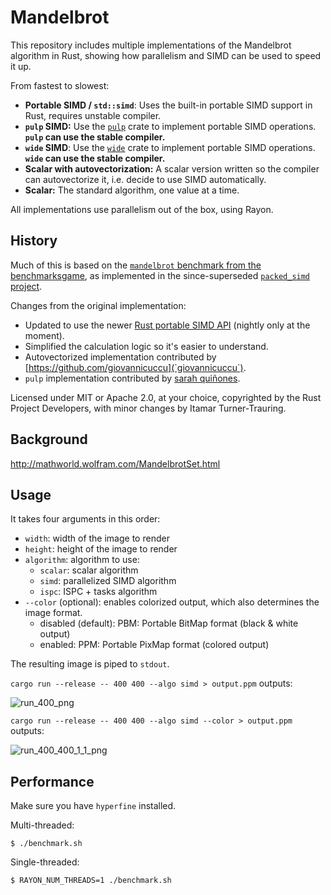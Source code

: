 # Mandelbrot

This repository includes multiple implementations of the Mandelbrot algorithm in Rust, showing how parallelism and SIMD can be used to speed it up.

From fastest to slowest:

* **Portable SIMD / `std::simd`**: Uses the built-in portable SIMD support in Rust, requires unstable compiler.
* **`pulp` SIMD:** Use the [`pulp`](https://docs.rs/pulp/) crate to implement portable SIMD operations. **`pulp` can use the stable compiler.**
* **`wide` SIMD**: Use the [`wide`](https://docs.rs/wide/) crate to implement portable SIMD operations. **`wide` can use the stable compiler.**
* **Scalar with autovectorization:** A scalar version written so the compiler can autovectorize it, i.e. decide to use SIMD automatically.
* **Scalar:** The standard algorithm, one value at a time.

All implementations use parallelism out of the box, using Rayon.

## History

Much of this is based on the [`mandelbrot` benchmark from the benchmarksgame][bg], as implemented in the since-superseded [`packed_simd` project](https://github.com/rust-lang/packed_simd/tree/master/examples/mandelbrot).

Changes from the original implementation:

* Updated to use the newer [Rust portable SIMD API](https://doc.rust-lang.org/std/simd/index.html) (nightly only at the moment).
* Simplified the calculation logic so it's easier to understand.
* Autovectorized implementation contributed by [https://github.com/giovannicuccu](`giovannicuccu`).
* `pulp` implementation contributed by [sarah quiñones](https://github.com/sarah-quinones).

Licensed under MIT or Apache 2.0, at your choice, copyrighted by the Rust Project Developers, with minor changes by Itamar Turner-Trauring.

## Background

http://mathworld.wolfram.com/MandelbrotSet.html

## Usage

It takes four arguments in this order:

* `width`: width of the image to render
* `height`: height of the image to render
* `algorithm`: algorithm to use:
  * `scalar`: scalar algorithm
  * `simd`: parallelized SIMD algorithm
  * `ispc`: ISPC + tasks algorithm
* `--color` (optional): enables colorized output, which also determines the image format.
  * disabled (default): PBM: Portable BitMap format (black & white output)
  * enabled: PPM: Portable PixMap format (colored output)

The resulting image is piped to `stdout`.

`cargo run --release -- 400 400 --algo simd > output.ppm` outputs:

![run_400_png](https://user-images.githubusercontent.com/904614/43190942-72bdb834-8ffa-11e8-9dcf-a9a9632ae907.png)

`cargo run --release -- 400 400 --algo simd --color > output.ppm` outputs:

![run_400_400_1_1_png](https://user-images.githubusercontent.com/904614/43190948-759969a4-8ffa-11e8-81a9-35e5baef3e86.png)

## Performance

Make sure you have `hyperfine` installed.

Multi-threaded:
```
$ ./benchmark.sh
```

Single-threaded:

```
$ RAYON_NUM_THREADS=1 ./benchmark.sh
```

[bg]: https://benchmarksgame-team.pages.debian.net/benchmarksgame/description/mandelbrot.html#mandelbrot
